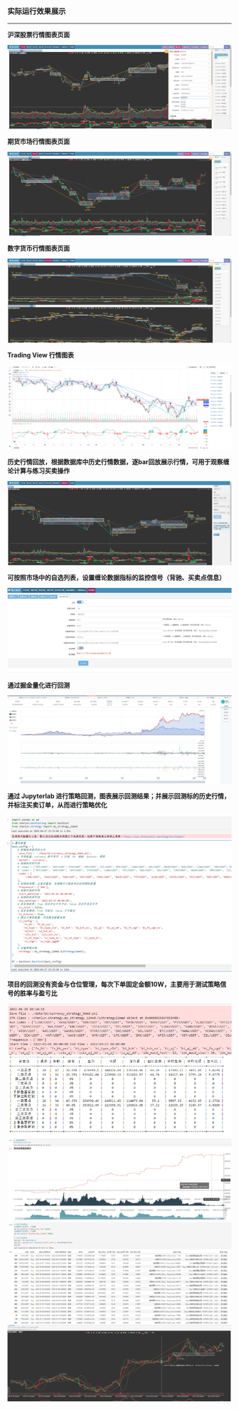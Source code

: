 ### 实际运行效果展示

---

**沪深股票行情图表页面**

![股票行情页面](img/stock.png)

**期货市场行情图表页面**

![期货行情页面](img/futures.png)

**数字货币行情图表页面**

![数字货币页面](img/currency.png)

**Trading View 行情图表**

![Trading View 行情图表](img/tv_chart.png)

**历史行情回放，根据数据库中历史行情数据，逐bar回放展示行情，可用于观察缠论计算与练习买卖操作**

![回放页面](img/back.png)

**可按照市场中的自选列表，设置缠论数据指标的监控信号（背驰、买卖点信息）**

![监控任务管理](img/check.png)

**通过掘金量化进行回测**

![掘金量化回测](img/my_quant_backtest.png)

**通过 Jupyterlab 进行策略回测，图表展示回测结果；并展示回测标的历史行情，并标注买卖订单，从而进行策略优化**

![策略回测结果查看](img/back_test_1.png)

**项目的回测没有资金与仓位管理，每次下单固定金额10W，主要用于测试策略信号的胜率与盈亏比**

![策略回测结果查看](img/back_test_2.png)
![策略回测结果查看](img/back_test_3.png)
![策略回测结果查看](img/back_test_4.png)
![策略回测结果查看](img/back_test_5.png)